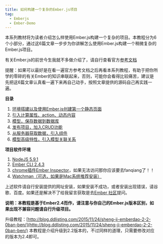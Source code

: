 ```yaml
---
title: 如何构建一个复杂的Ember.js项目
tag:
  - Emberjs
  - Ember-Demo 
---
```


本系列教材将为读者介绍怎么样使用Ember.js构建一个复杂的项目。本教程分为6个小部分，通过这6篇文章一步步为你讲解怎么使用Ember.js构建一个稍微复杂的Ember.js项目。

有关Ember.js的前世今生我就不多做介绍了，请自行查看官方[参考文档](http://emberjs.com)

提醒：如果可以最好是在看一遍官方参考文档之后再看本系列教程，有助于把你所学的零碎的有关Ember的知识串联起来，否则，可能你会看得比较痛苦，建议是先把这6篇文章认真看一遍下来再自己动手，按照文章提供的源码自己再实践一遍。

**目录**

1. [环境搭建以及使用Ember.js创建第一个静态页面](http://xcoding.tech/2016/03/30/Ember-Demo/%E7%8E%AF%E5%A2%83%E6%90%AD%E5%BB%BA%E4%BB%A5%E5%8F%8A%E4%BD%BF%E7%94%A8Ember.js%E5%88%9B%E5%BB%BA%E7%AC%AC%E4%B8%80%E4%B8%AA%E9%9D%99%E6%80%81%E9%A1%B5%E9%9D%A2/)
2. [引入计算属性、action、动态内容](http://xcoding.tech/2016/03/31/Ember-Demo/%E5%BC%95%E5%85%A5%E8%AE%A1%E7%AE%97%E5%B1%9E%E6%80%A7%E3%80%81action%E3%80%81%E5%8A%A8%E6%80%81%E5%86%85%E5%AE%B9/)
3. [模型，保存数据到数据库](http://xcoding.tech/2016/03/31/Ember-Demo/%E6%A8%A1%E5%9E%8B%EF%BC%8C%E4%BF%9D%E5%AD%98%E6%95%B0%E6%8D%AE%E5%88%B0%E6%95%B0%E6%8D%AE%E5%BA%93/)
4. [发布项目，加入CRUD功能](http://xcoding.tech/2016/03/31/Ember-Demo/%E5%8F%91%E5%B8%83%E9%A1%B9%E7%9B%AE%EF%BC%8C%E5%8A%A0%E5%85%A5CRUD%E5%8A%9F%E8%83%BD/)
5. [从服务器获取数据，引入组件](http://xcoding.tech/2016/03/31/Ember-Demo/%E4%BB%8E%E6%9C%8D%E5%8A%A1%E5%99%A8%E8%8E%B7%E5%8F%96%E6%95%B0%E6%8D%AE%EF%BC%8C%E5%BC%95%E5%85%A5%E7%BB%84%E4%BB%B6/)
6. [模型高级特性，引入模型关联关系](http://xcoding.tech/2016/03/31/Ember-Demo/%E6%A8%A1%E5%9E%8B%E9%AB%98%E7%BA%A7%E7%89%B9%E6%80%A7%EF%BC%8C%E5%BC%95%E5%85%A5%E6%A8%A1%E5%9E%8B%E5%85%B3%E8%81%94%E5%85%B3%E7%B3%BB/)


**项目软件环境**

1. [NodeJS 5.9.1](https://nodejs.org/en/)
2. [Ember CLI 2.4.3](http://www.ember-cli.com/user-guide/)
3. [chrome插件Ember Inspector](https://chrome.google.com/webstore/detail/ember-inspector/bmdblncegkenkacieihfhpjfppoconhi?hl=en)，如果无法访问那你应该要去fanqiang了！！
4. [Watchman（可选，如果是Mac系统推荐安装）](https://facebook.github.io/watchman/)

上述软件请自行安装提供的网址安装，如果安装不成功，或者安装出现错误，请谷歌、百度。如果还是解决不了给我留言获取是去[Ember 社区](http://discuss.emberjs.com/)提问。


**说明：本教程是基于Ember2.4而作，请注意与你自己的Ember.js版本区别，如果出现不兼容问题请自行升级项目。**

升级教程：[http://blog.ddlisting.com/2015/11/24/sheng-ji-emberdao-2-2-0ban-ben/](http://blog.ddlisting.com/2015/11/24/sheng-ji-emberdao-2-2-0ban-ben/)
本教程是介绍升级到2.2版本的，不过同样的道理，只需要修改对应的版本为2.4即可。
